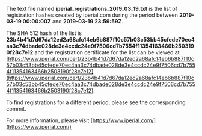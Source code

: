 The text file named **iperial_registrations_2019_03_19.txt** is the list of registration hashes created by iperial.com during the period between **2019-03-19 00:00:00Z** and **2019-03-19 23:59:59Z**.

The SHA 512 hash of the list is **23b4b41d7d67da12ed2a68afc14eb6b887f10c57b03c53bb45cfede70ec4aa3c74dbade028de3e4ccdc24e9f7506cd7b7554f11354163466b2503190f28c7e12** and the registration certificate for the list can be viewed at [https://www.iperial.com/cert/23b4b41d7d67da12ed2a68afc14eb6b887f10c57b03c53bb45cfede70ec4aa3c74dbade028de3e4ccdc24e9f7506cd7b7554f11354163466b2503190f28c7e12](https://www.iperial.com/cert/23b4b41d7d67da12ed2a68afc14eb6b887f10c57b03c53bb45cfede70ec4aa3c74dbade028de3e4ccdc24e9f7506cd7b7554f11354163466b2503190f28c7e12).

To find registrations for a different period, please see the corresponding commit.

For more information, please visit [https://www.iperial.com/](https://www.iperial.com/)
